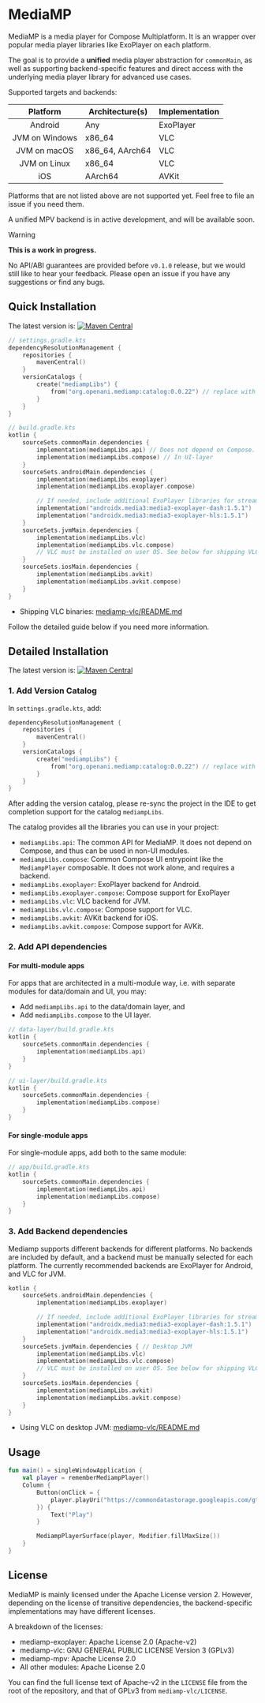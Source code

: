 # MediaMP

MediaMP is a media player for Compose Multiplatform. It is an
wrapper over popular media player libraries like ExoPlayer on each platform.

The goal is to provide a **unified** media player abstraction for
`commonMain`, as
well as supporting backend-specific features and direct access with the underlying media player
library for advanced use cases.

Supported targets and backends:

|    Platform    | Architecture(s) | Implementation |
|:--------------:|-----------------|----------------|
|    Android     | Any             | ExoPlayer      |
| JVM on Windows | x86_64          | VLC            |
|  JVM on macOS  | x86_64, AArch64 | VLC            |
|  JVM on Linux  | x86_64          | VLC            |
|      iOS       | AArch64         | AVKit          |

Platforms that are not listed above are not supported yet. Feel free to file an issue if you need
them.

A unified MPV backend is in active development, and will be available soon.

> [!WARNING]
>
> **This is a work in progress.**
>
> No API/ABI guarantees are provided before `v0.1.0` release, but we would still like to hear your
> feedback. Please open an issue if you have any suggestions or find any bugs.

## Quick Installation

The latest
version
is: [![Maven Central](https://img.shields.io/maven-central/v/org.openani.mediamp/mediamp-api)](https://img.shields.io/maven-central/v/org.openani.mediamp/mediamp-api)

```kotlin
// settings.gradle.kts
dependencyResolutionManagement {
    repositories {
        mavenCentral()
    }
    versionCatalogs {
        create("mediampLibs") {
            from("org.openani.mediamp:catalog:0.0.22") // replace with the latest version
        }
    }
}

// build.gradle.kts
kotlin {
    sourceSets.commonMain.dependencies {
        implementation(mediampLibs.api) // Does not depend on Compose. Can be used in data/domain-layer
        implementation(mediampLibs.compose) // In UI-layer
    }
    sourceSets.androidMain.dependencies {
        implementation(mediampLibs.exoplayer)
        implementation(mediampLibs.exoplayer.compose)

        // If needed, include additional ExoPlayer libraries for streaming. No configuration required.
        implementation("androidx.media3:media3-exoplayer-dash:1.5.1")
        implementation("androidx.media3:media3-exoplayer-hls:1.5.1")
    }
    sourceSets.jvmMain.dependencies {
        implementation(mediampLibs.vlc)
        implementation(mediampLibs.vlc.compose)
        // VLC must be installed on user OS. See below for shipping VLC binaries with your app.
    }
    sourceSets.iosMain.dependencies {
        implementation(mediampLibs.avkit)
        implementation(mediampLibs.avkit.compose)
    }
}
```

- Shipping VLC binaries: [mediamp-vlc/README.md](mediamp-vlc/README.md)

Follow the detailed guide below if you need more information.

## Detailed Installation

The latest
version
is: [![Maven Central](https://img.shields.io/maven-central/v/org.openani.mediamp/mediamp-api)](https://img.shields.io/maven-central/v/org.openani.mediamp/mediamp-api)

### 1. Add Version Catalog

In `settings.gradle.kts`, add:

```kotlin
dependencyResolutionManagement {
    repositories {
        mavenCentral()
    }
    versionCatalogs {
        create("mediampLibs") {
            from("org.openani.mediamp:catalog:0.0.22") // replace with the latest version
        }
    }
}
```

After adding the version catalog, please re-sync the project in the IDE to get completion support
for the catalog `mediampLibs`.

The catalog provides all the libraries you can use in your project:

- `mediampLibs.api`: The common API for MediaMP. It does not depend on Compose, and thus can be
  used in non-UI modules.
- `mediampLibs.compose`: Common Compose UI entrypoint like the `MediampPlayer` composable. It
  does not work alone, and requires a backend.
- `mediampLibs.exoplayer`: ExoPlayer backend for Android.
- `mediampLibs.exoplayer.compose`: Compose support for ExoPlayer
- `mediampLibs.vlc`: VLC backend for JVM.
- `mediampLibs.vlc.compose`: Compose support for VLC.
- `mediampLibs.avkit`: AVKit backend for iOS.
- `mediampLibs.avkit.compose`: Compose support for AVKit.

### 2. Add API dependencies

#### For multi-module apps

For apps that are architected in a multi-module way, i.e. with separate modules for data/domain and
UI, you may:

- Add `mediampLibs.api` to the data/domain layer, and
- Add `mediampLibs.compose` to the UI layer.

```kotlin
// data-layer/build.gradle.kts
kotlin {
    sourceSets.commonMain.dependencies {
        implementation(mediampLibs.api)
    }
}

// ui-layer/build.gradle.kts
kotlin {
    sourceSets.commonMain.dependencies {
        implementation(mediampLibs.compose)
    }
}
```

#### For single-module apps

For single-module apps, add both to the same module:

```kotlin
// app/build.gradle.kts
kotlin {
    sourceSets.commonMain.dependencies {
        implementation(mediampLibs.api)
        implementation(mediampLibs.compose)
    }
}
```

### 3. Add Backend dependencies

Mediamp supports different backends for different platforms.
No backends are included by default, and a backend must be manually selected for each platform.
The currently recommended backends are ExoPlayer for Android, and VLC for JVM.

```kotlin
kotlin {
    sourceSets.androidMain.dependencies {
        implementation(mediampLibs.exoplayer)

        // If needed, include additional ExoPlayer libraries for streaming. No configuration required.
        implementation("androidx.media3:media3-exoplayer-dash:1.5.1")
        implementation("androidx.media3:media3-exoplayer-hls:1.5.1")
    }
    sourceSets.jvmMain.dependencies { // Desktop JVM
        implementation(mediampLibs.vlc)
        implementation(mediampLibs.vlc.compose)
        // VLC must be installed on user OS. See below for shipping VLC binaries with your app.
    }
    sourceSets.iosMain.dependencies {
        implementation(mediampLibs.avkit)
        implementation(mediampLibs.avkit.compose)
    }
}
```

- Using VLC on desktop JVM: [mediamp-vlc/README.md](mediamp-vlc/README.md)

## Usage

```kotlin
fun main() = singleWindowApplication {
    val player = rememberMediampPlayer()
    Column {
        Button(onClick = {
            player.playUri("https://commondatastorage.googleapis.com/gtv-videos-bucket/sample/WhatCarCanYouGetForAGrand.mp4")
        }) {
            Text("Play")
        }

        MediampPlayerSurface(player, Modifier.fillMaxSize())
    }
}
```

## License

MediaMP is mainly licensed under the Apache License version 2. However, depending on the license of
transitive dependencies, the backend-specific implementations may have different licenses.

A breakdown of the licenses:

- mediamp-exoplayer: Apache License 2.0 (Apache-v2)
- mediamp-vlc: GNU GENERAL PUBLIC LICENSE Version 3 (GPLv3)
- mediamp-mpv: Apache License 2.0
- All other modules: Apache License 2.0

You can find the full license text of Apache-v2 in the `LICENSE` file from the root of the
repository, and that of GPLv3 from `mediamp-vlc/LICENSE`.

